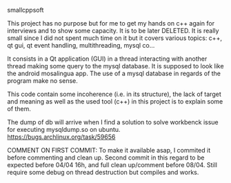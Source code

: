 smallcppsoft

This project has no purpose but for me to get my hands on c++ again for interviews and to show some capacity. It is to be later DELETED. It is really small since I did not spent much time on it but it covers various topics: c++, qt gui, qt event handling, multithreading, mysql co... 

It consists in a Qt application (GUI) in a thread interacting with another thread making some query to the mysql database.
It is supposed to look like the android mosalingua app.
The use of a mysql database in regards of the program make no sense.

This code contain some incoherence (i.e. in its structure), the lack of target and meaning as well as the used tool (c++) in this project is to explain some of them.

The dump of db will arrive when I find a solution to solve workbenck issue for executing mysqldump.so on ubuntu.
https://bugs.archlinux.org/task/59656


COMMENT ON FIRST COMMIT:
To make it available asap, I commited it before commenting and clean up. Second commit in this regard to be expected before 04/04 16h, and full clean up/comment before 08/04. Still require some debug on thread destruction but compiles and works.